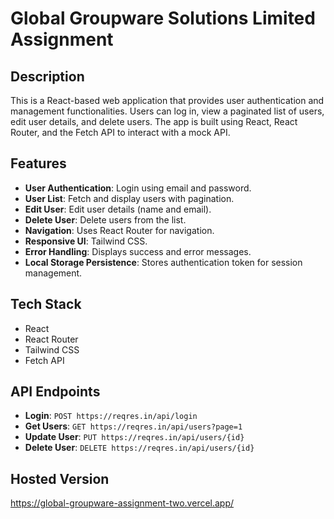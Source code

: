# Global Groupware Solutions Limited Assignment

## Description
This is a React-based web application that provides user authentication and management functionalities. Users can log in, view a paginated list of users, edit user details, and delete users. The app is built using React, React Router, and the Fetch API to interact with a mock API.

## Features
- **User Authentication**: Login using email and password.
- **User List**: Fetch and display users with pagination.
- **Edit User**: Edit user details (name and email).
- **Delete User**: Delete users from the list.
- **Navigation**: Uses React Router for navigation.
- **Responsive UI**: Tailwind CSS.
- **Error Handling**: Displays success and error messages.
- **Local Storage Persistence**: Stores authentication token for session management.

## Tech Stack
- React
- React Router
- Tailwind CSS
- Fetch API

## API Endpoints
- **Login**: `POST https://reqres.in/api/login`
- **Get Users**: `GET https://reqres.in/api/users?page=1`
- **Update User**: `PUT https://reqres.in/api/users/{id}`
- **Delete User**: `DELETE https://reqres.in/api/users/{id}`

## Hosted Version
https://global-groupware-assignment-two.vercel.app/

